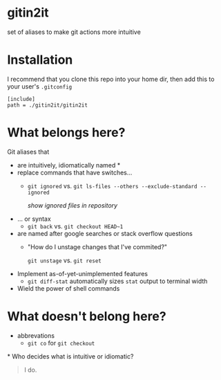 # gitin2it
set of aliases to make git actions more intuitive

# Installation
I recommend that you clone this repo into your home dir, then add this to your user's `.gitconfig`

```
[include]
path = ./gitin2it/gitin2it
```

# What belongs here?
Git aliases that 
 - are intuitively, idiomatically named *
 - replace commands that have switches...
   - `git ignored` vs. `git ls-files --others --exclude-standard --ignored`

     *show ignored files in repository*
 - ... or syntax
   - `git back` vs. `git checkout HEAD~1` 
 - are named after google searches or stack overflow questions
   - "How do I unstage changes that I've commited?"

     `git unstage` vs. `git reset`
 - Implement as-of-yet-unimplemented features
   - `git diff-stat` automatically sizes `stat` output to terminal width
 - Wield the power of shell commands

# What doesn't belong here?
  - abbrevations
    - `git co` for `git checkout`

\* Who decides what is intuitive or idiomatic?

> I do. 
